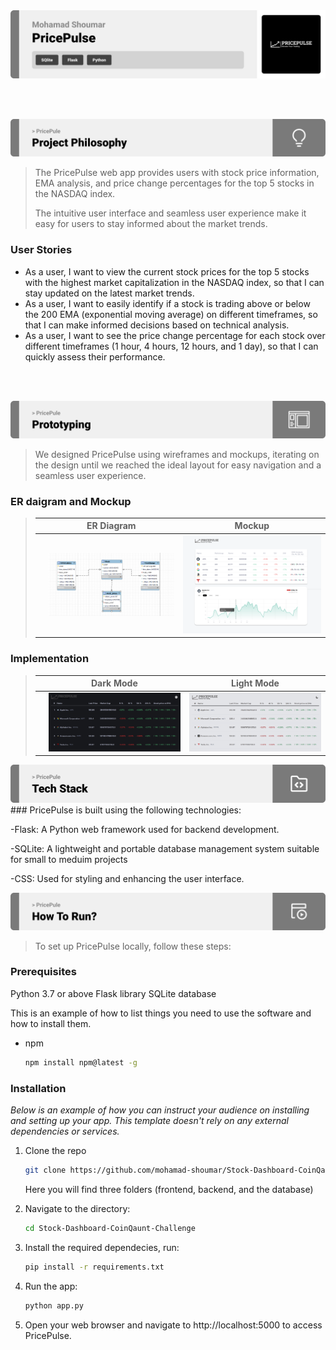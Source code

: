 <img src="./readme/title1.svg"/>

<br><br>

<!-- project philosophy -->
<img src="./readme/title2.svg"/>

> The PricePulse web app provides users with stock price information, EMA analysis, and price change percentages for the top 5 stocks in the NASDAQ index.
>
> The intuitive user interface and seamless user experience make it easy for users to stay informed about the market trends.

### User Stories

- As a user, I want to view the current stock prices for the top 5 stocks with the highest market capitalization in the NASDAQ index, so that I can stay updated on the latest market trends.
- As a user, I want to easily identify if a stock is trading above or below the 200 EMA (exponential moving average) on different timeframes, so that I can make informed decisions based on technical analysis.
- As a user, I want to see the price change percentage for each stock over different timeframes (1 hour, 4 hours, 12 hours, and 1 day), so that I can quickly assess their performance.

<br><br>

<!-- Prototyping -->
<img src="./readme/title3.svg"/>

> We designed PricePulse using wireframes and mockups, iterating on the design until we reached the ideal layout for easy navigation and a seamless user experience.

### ER daigram and Mockup

> |     | ER Diagram                     | Mockup                            |
> | --- | ------------------------------ | --------------------------------- |
> |     | ![fsdaf](./readme/demo/er.png) | ![fsdaf](./readme/demo/figma.svg) |

### Implementation

> |     | Dark Mode                            | Light Mode                            |
> | --- | ------------------------------------ | ------------------------------------- |
> |     | ![fsdaf](./readme/demo/darkmode.png) | ![fsdaf](./readme/demo/lightmode.png) |

<img src="./readme/title5.svg"/>
### PricePulse is built using the following technologies:

-Flask: A Python web framework used for backend development.

-SQLite: A lightweight and portable database management system suitable for small to meduim projects

-CSS: Used for styling and enhancing the user interface.

<!-- How to run -->
<img src="./readme/title6.svg"/>

> To set up PricePulse locally, follow these steps:

### Prerequisites

Python 3.7 or above
Flask library
SQLite database

This is an example of how to list things you need to use the software and how to install them.

- npm
  ```sh
  npm install npm@latest -g
  ```

### Installation

_Below is an example of how you can instruct your audience on installing and setting up your app. This template doesn't rely on any external dependencies or services._

1. Clone the repo
   ```sh
   git clone https://github.com/mohamad-shoumar/Stock-Dashboard-CoinQaunt-Challenge
   ```
   Here you will find three folders (frontend, backend, and the database)
2. Navigate to the directory:

   ```sh
   cd Stock-Dashboard-CoinQaunt-Challenge
   ```

3. Install the required dependecies, run:
   ```sh
   pip install -r requirements.txt
   ```
4. Run the app:
   ```sh
   python app.py
   ```
5. Open your web browser and navigate to http://localhost:5000 to access PricePulse.
